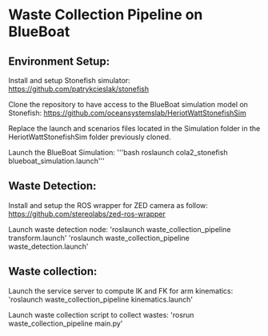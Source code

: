 # Waste Collection Pipeline on BlueBoat

## Environment Setup:

Install and setup Stonefish simulator:
https://github.com/patrykcieslak/stonefish

Clone the repository to have access to the BlueBoat simulation model on Stonefish:
https://github.com/oceansystemslab/HeriotWattStonefishSim

Replace the launch and scenarios files located in the Simulation folder in the HeriotWattStonefishSim folder previously cloned.

Launch the BlueBoat Simulation:
'''bash 
roslaunch cola2_stonefish blueboat_simulation.launch''' 

## Waste Detection:

Install and setup the ROS wrapper for ZED camera as follow:
https://github.com/stereolabs/zed-ros-wrapper

Launch waste detection node:
'roslaunch waste_collection_pipeline transform.launch'
'roslaunch waste_collection_pipeline waste_detection.launch' 

## Waste collection: 

Launch the service server to compute IK and FK for arm kinematics:
'roslaunch waste_collection_pipeline kinematics.launch'

Launch waste collection script to collect wastes:
'rosrun waste_collection_pipeline main.py' 
